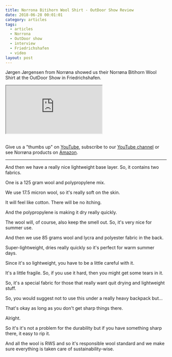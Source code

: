 ```yaml
---
title: Norrona Bitihorn Wool Shirt - OutDoor Show Review
date: 2018-06-28 00:01:01
category: articles
tags:
  - articles
  - Norrona
  - OutDoor show
  - interview
  - Friedrichshafen
  - video
layout: post
---
```


Jørgen Jørgensen from Norrøna showed us their Norrøna Bitihorn Wool Shirt at the OutDoor Show in Friedrichshafen.

<div class="embed-responsive embed-responsive-16by9">
    <iframe class="embed-responsive-item" src="https://www.youtube.com/embed/_CfHpOZhyTQ"></iframe>
</div>
<br>
<!--more-->

Give us a "thumbs up" on <a href="https://www.youtube.com/watch?v=_CfHpOZhyTQ" rel="nofollow" target="_blank">YouTube</a>, subscribe to our <a rel="nofollow" target="_blank"  href="https://www.youtube.com/channel/UCnO9Q_m9EaOCrHmmQIBVBNw?sub_confirmation=1">YouTube channel</a> or see Norrøna products on <a href="https://amzn.to/2MMmb9T" rel="nofollow" target="_blank">Amazon</a>.

---

And then we have a really nice lightweight base layer. So, it contains two fabrics.

One is a 125 gram wool and polypropylene mix.

We use 17.5 micron wool, so it's really soft on the skin.

It will feel like cotton. There will be no itching.

And the polypropylene is making it dry really quickly.

The wool will, of course, also keep the smell out. So, it's very nice for summer use.

And then we use 85 grams wool and lycra and polyester fabric in the back.

Super-lightweight, dries really quickly so it's perfect for warm summer days.

Since it's so lightweight, you have to be a little careful with it.

It's a little fragile. So, if you use it hard, then you might get some tears in it.

So, it's a special fabric for those that really want quit drying and lightweight stuff.

So, you would suggest not to use this under a really heavy backpack but...

That's okay as long as you don't get sharp things there.

Alright.

So it's it's not a problem for the durability but if you have something sharp there, it easy to rip it.

And all the wool is RWS and so it's responsible wool standard and we make sure everything is taken care of sustainability-wise.
